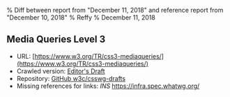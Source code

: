 % Diff between report from "December 11, 2018" and reference report from "December 10, 2018"
% Reffy
% December 11, 2018

## Media Queries Level 3

- URL: [https://www.w3.org/TR/css3-mediaqueries/](https://www.w3.org/TR/css3-mediaqueries/)
- Crawled version: [Editor's Draft](http://dev.w3.org/csswg/css3-mediaqueries/)
- Repository: [GitHub w3c/csswg-drafts](https://github.com/w3c/csswg-drafts)
- Missing references for links: *INS* https://infra.spec.whatwg.org/


